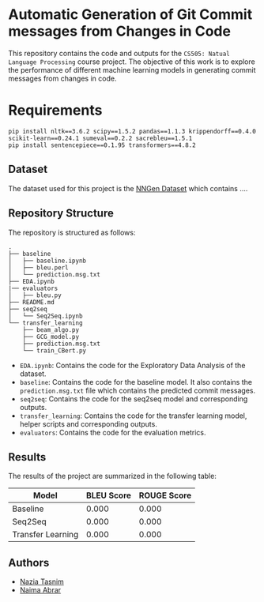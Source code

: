# Automatic Generation of Git Commit messages from Changes in Code
This repository contains the code and outputs for the `CS505: Natual Language Processing` course project. The objective of this work is to explore the performance of different machine learning models in generating commit messages from changes in code.

# Requirements
```
pip install nltk==3.6.2 scipy==1.5.2 pandas==1.1.3 krippendorff==0.4.0 scikit-learn==0.24.1 sumeval==0.2.2 sacrebleu==1.5.1
pip install sentencepiece==0.1.95 transformers==4.8.2
```

## Dataset
The dataset used for this project is the [NNGen Dataset]() which contains  .... 

## Repository Structure
The repository is structured as follows:
```
.
├── baseline
│   ├── baseline.ipynb
│   ├── bleu.perl
│   └── prediction.msg.txt
├── EDA.ipynb
|── evaluators
│   ├── bleu.py
├── README.md
├── seq2seq
│   └── Seq2Seq.ipynb
└── transfer_learning
    ├── beam_algo.py
    ├── GCG_model.py
    ├── prediction.msg.txt
    └── train_CBert.py

```

- `EDA.ipynb`: Contains the code for the Exploratory Data Analysis of the dataset.
- `baseline`: Contains the code for the baseline model. It also contains the `prediction.msg.txt` file which contains the predicted commit messages.
- `seq2seq`: Contains the code for the seq2seq model and corresponding outputs.
- `transfer_learning`: Contains the code for the transfer learning model, helper scripts and corresponding outputs.
- `evaluators`: Contains the code for the evaluation metrics.

## Results
The results of the project are summarized in the following table:

| Model             | BLEU Score | ROUGE Score |
| ----------------- | ---------- | ----------- |
| Baseline          | 0.000      | 0.000       |
| Seq2Seq           | 0.000      | 0.000       |
| Transfer Learning | 0.000      | 0.000       |

## Authors
- [Nazia Tasnim](appledora.github.io)
- [Naima Abrar]()